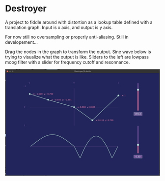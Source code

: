 # Destroyer

A project to fiddle around with distortion as a lookup table defined with a translation graph.
Input is x axis, and output is y axis. 

For now still no oversampling or properly anti-aliasing.
Still in developement... 

Drag the nodes in the graph to transform the output. 
Sine wave below is trying to visualize what the output is like. 
Sliders to the left are lowpass moog filter with a slider for frequency cutoff and resonnance. 

![Destroyer Plugin](img/DestroyerVST_v0.1.png)
